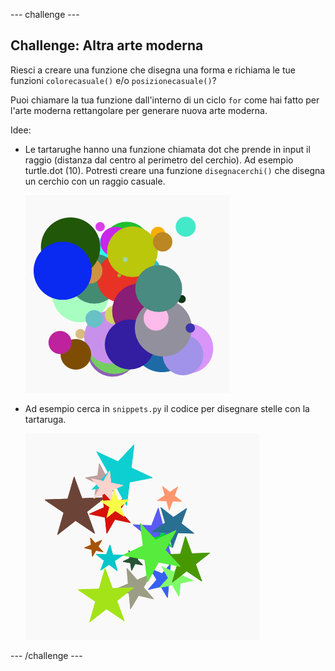 \--- challenge \---

## Challenge: Altra arte moderna

Riesci a creare una funzione che disegna una forma e richiama le tue funzioni `colorecasuale()` e/o `posizionecasuale()`?

Puoi chiamare la tua funzione dall'interno di un ciclo `for` come hai fatto per l'arte moderna rettangolare per generare nuova arte moderna.

Idee:

- Le tartarughe hanno una funzione chiamata dot che prende in input il raggio (distanza dal centro al perimetro del cerchio). Ad esempio turtle.dot (10). Potresti creare una funzione `disegnacerchi()` che disegna un cerchio con un raggio casuale.
    
    ![screenshot](images/modern-circles.png)

- Ad esempio cerca in `snippets.py` il codice per disegnare stelle con la tartaruga.
    
    ![screenshot](images/modern-stars.png)

\--- /challenge \---